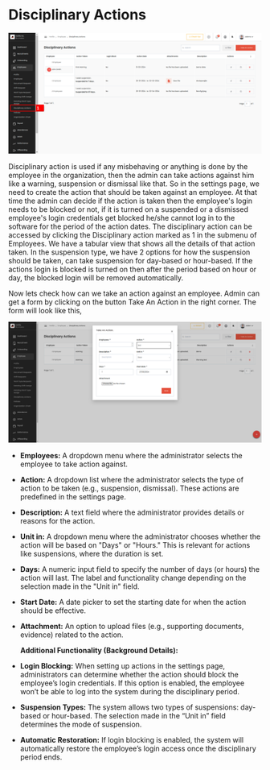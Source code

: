 # Disciplinary Actions
![alt text](media/image-39.png)

Disciplinary action is used if any misbehaving or anything is done by the employee in the organization, then the admin can take actions against him like a warning, suspension or dismissal like that. So in the settings page, we need to create the action that should be taken against an employee. At that time the admin can decide if the action is taken then the employee's login needs to be blocked or not, if it is turned on a suspended or a dismissed employee's login credentials get blocked he/she cannot log in to the software for the period of the action dates. The disciplinary action can be accessed by clicking the Disciplinary action marked as 1 in the submenu of Employees. We have a tabular view that shows all the details of that action taken. In the suspension type, we have 2 options for how the suspension should be taken, can take suspension for day-based or hour-based. If the actions login is blocked is turned on then after the period based on hour or day, the blocked login will be removed automatically.

Now lets check how can we take an action against an employee. Admin can get a form by clicking on the button Take An Action in the right corner. The form will look like this,

![alt text](media/image-40.png)

* **Employees:** A dropdown menu where the administrator selects the employee to take action against.


* **Action:** A dropdown list where the administrator selects the type of action to be taken (e.g., suspension, dismissal). These actions are predefined in the settings page.


* **Description:** A text field where the administrator provides details or reasons for the action.


* **Unit in:** A dropdown menu where the administrator chooses whether the action will be based on "Days" or "Hours." This is relevant for actions like suspensions, where the duration is set.


* **Days:** A numeric input field to specify the number of days (or hours) the action will last. The label and functionality change depending on the selection made in the "Unit in" field.


* **Start Date:** A date picker to set the starting date for when the action should be effective.


* **Attachment:** An option to upload files (e.g., supporting documents, evidence) related to the action.


  **Additional Functionality (Background Details):**


* **Login Blocking:** When setting up actions in the settings page, administrators can determine whether the action should block the employee’s login credentials. If this option is enabled, the employee won’t be able to log into the system during the disciplinary period.  
* **Suspension Types:** The system allows two types of suspensions: day-based or hour-based. The selection made in the “Unit in” field determines the mode of suspension.  
* **Automatic Restoration:** If login blocking is enabled, the system will automatically restore the employee’s login access once the disciplinary period ends.  
  


  